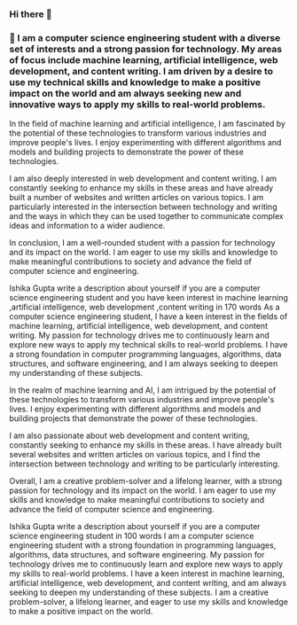 ### Hi there 👋



### 🔭 I am a computer science engineering student with a diverse set of interests and a strong passion for technology. My areas of focus include machine learning, artificial intelligence, web development, and content writing. I am driven by a desire to use my technical skills and knowledge to make a positive impact on the world and am always seeking new and innovative ways to apply my skills to real-world problems.

In the field of machine learning and artificial intelligence, I am fascinated by the potential of these technologies to transform various industries and improve people's lives. I enjoy experimenting with different algorithms and models and building projects to demonstrate the power of these technologies.

I am also deeply interested in web development and content writing. I am constantly seeking to enhance my skills in these areas and have already built a number of websites and written articles on various topics. I am particularly interested in the intersection between technology and writing and the ways in which they can be used together to communicate complex ideas and information to a wider audience.

In conclusion, I am a well-rounded student with a passion for technology and its impact on the world. I am eager to use my skills and knowledge to make meaningful contributions to society and advance the field of computer science and engineering.




Ishika Gupta
write a description about yourself if you are a computer science engineering student and you have keen interest in machine learning ,artificial intelligence, web development ,content writing in 170 words
As a computer science engineering student, I have a keen interest in the fields of machine learning, artificial intelligence, web development, and content writing. My passion for technology drives me to continuously learn and explore new ways to apply my technical skills to real-world problems. I have a strong foundation in computer programming languages, algorithms, data structures, and software engineering, and I am always seeking to deepen my understanding of these subjects.

In the realm of machine learning and AI, I am intrigued by the potential of these technologies to transform various industries and improve people's lives. I enjoy experimenting with different algorithms and models and building projects that demonstrate the power of these technologies.

I am also passionate about web development and content writing, constantly seeking to enhance my skills in these areas. I have already built several websites and written articles on various topics, and I find the intersection between technology and writing to be particularly interesting.

Overall, I am a creative problem-solver and a lifelong learner, with a strong passion for technology and its impact on the world. I am eager to use my skills and knowledge to make meaningful contributions to society and advance the field of computer science and engineering.




Ishika Gupta
write a description about yourself if you are a computer science engineering student  in 100 words
I am a computer science engineering student with a strong foundation in programming languages, algorithms, data structures, and software engineering. My passion for technology drives me to continuously learn and explore new ways to apply my skills to real-world problems. I have a keen interest in machine learning, artificial intelligence, web development, and content writing, and am always seeking to deepen my understanding of these subjects. I am a creative problem-solver, a lifelong learner, and eager to use my skills and knowledge to make a positive impact on the world.






